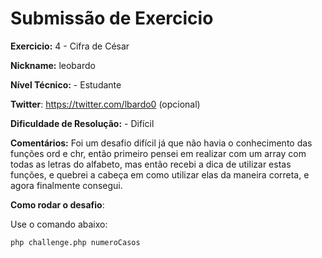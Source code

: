 # Submissão de Exercicio

**Exercicio:** 4 - Cifra de César

**Nickname:** leobardo

**Nível Técnico:** - Estudante

**Twitter**: https://twitter.com/lbardo0 (opcional)

**Dificuldade de Resolução:** - Difícil

**Comentários:** Foi um desafio difícil já que não havia o conhecimento das funções ord e chr, então primeiro pensei em realizar com um array com todas as letras do alfabeto, mas então recebi a dica de utilizar estas funções, e quebrei a cabeça em como utilizar elas da maneira correta, e agora finalmente consegui.

**Como rodar o desafio**: 

Use o comando abaixo: 
```bash
php challenge.php numeroCasos
```